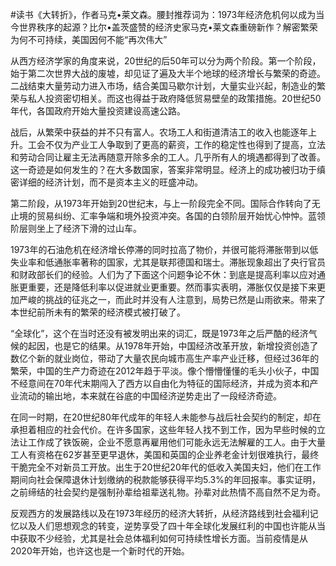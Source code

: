 #读书《大转折》，作者马克•莱文森。腰封推荐词为：1973年经济危机何以成为当今世界秩序的起源？比尔•盖茨盛赞的经济史家马克•莱文森重磅新作？解密繁荣为何不可持续，美国因何不能“再次伟大”

从西方经济学家的角度来说，20世纪的后50年可以分为两个阶段。第一个阶段，始于第二次世界大战的废墟，却见证了遍及大半个地球的经济增长与繁荣的奇迹。二战结束大量劳动力进入市场，结合美国马歇尔计划，大量实业兴起，制造业的繁荣与私人投资密切相关。而这也得益于政府降低贸易壁垒的政策措施。20世纪50年代，各国政府开始大量投资建设高速公路。

战后，从繁荣中获益的并不只有富人。农场工人和街道清洁工的收入也能逐年上升。工会不仅为产业工人争取到了更高的薪资，工作的稳定性也得到了提高，立法和劳动合同让雇主无法再随意开除多余的工人。几乎所有人的境遇都得到了改善。这一奇迹是如何发生的？在大多数国家，答案非常明显。经济上的成功被归功于缜密详细的经济计划，而不是资本主义的旺盛冲动。

第二阶段，从1973年开始到20世纪末，与上一阶段完全不同。国际合作转向了无止境的贸易纠纷、汇率争端和境外投资冲突。各国的白领阶层开始忧心忡忡。蓝领阶层则坐上了经济下滑的过山车。

1973年的石油危机在经济增长停滞的同时拉高了物价，并很可能将滞胀带到以低失业率和低通胀率著称的国家，尤其是联邦德国和瑞士。滞胀现象超出了央行官员和财政部长们的经验。人们为了下面这个问题争论不休：到底是提高利率以应对通胀更重要，还是降低利率以促进就业更重要。然而事实表明，滞胀仅仅是接下来更加严峻的挑战的征兆之一，而此时并没有人注意到，局势已然是山雨欲来。带来了本世纪前所未有的繁荣的经济模式被打破了。

“全球化”，这个在当时还没有被发明出来的词汇，既是1973年之后严酷的经济气候的起因，也是它的结果。从1978年开始，中国经济改革开放，新增投资创造了数亿个新的就业岗位，带动了大量农民向城市高生产率产业迁移，但经过36年的繁荣，中国的生产力奇迹在2012年趋于平淡。像个懵懵懂懂的毛头小伙子，中国不经意间在70年代末期闯入了西方以自由化为特征的国际经济，并成为资本和产业流动的输出地，本来就在谷底的中国经济逆势走出了一段经济奇迹。

在同一时期，在20世纪80年代成年的年轻人未能参与战后社会契约的制定，却在承担着相应的社会代价。在许多国家，这些年轻人找不到工作，因为早些时候的立法让工作成了铁饭碗，企业不愿意再雇用他们可能永远无法解雇的工人。由于大量工人有资格在62岁甚至更早退休，美国和英国的企业养老金计划很难执行，最终干脆完全不对新员工开放。出生于20世纪20年代的低收入美国夫妇，他们在工作期间向社会保障退休计划缴纳的税款能够获得平均5.3%的年回报率。事实证明，之前缔结的社会契约是强制孙辈给祖辈送礼物。孙辈对此热情不高自然不足为奇。

反观西方的发展路线以及在1973年经历的经济大转折，从经济路线到社会福利记忆以及人们思想观念的转变，逆势享受了四十年全球化发展红利的中国也许能从当中获取不少经验，尤其是社会总体福利如何可持续性增长方面。当前疫情是从2020年开始，也许这也是一个新时代的开始。

